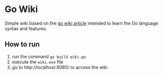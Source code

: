 # Go Wiki

Simple wiki based on the [go wiki article](https://go.dev/doc/articles/wiki/) intended to learn the Go language syntax and features.

## How to run
1. run the command `go build wiki.go`
2. execute the `wiki.exe` file
3. go to http://localhost:8080/ to access the wiki
